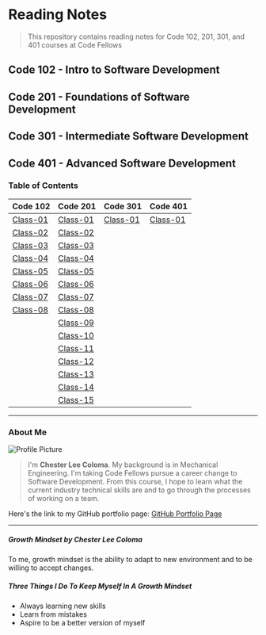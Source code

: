 # Reading Notes
> This repository contains reading notes for Code 102, 201, 301, and 401 courses at Code Fellows

## Code 102 - Intro to Software Development
## Code 201 - Foundations of Software Development
## Code 301 - Intermediate Software Development
## Code 401 - Advanced Software Development

### Table of Contents

| Code 102 | Code 201 | Code 301 | Code 401
| ----------- | ----------- | ----------- | ----------- | 
| [Class-01](./Code-102/class-01.md) | [Class-01](./Code-201/class-01.md) |  [Class-01]() |  [Class-01]() | 
| [Class-02](./Code-102/class-02.md) | [Class-02](./Code-201/class-02.md) |
| [Class-03](./Code-102/class-03.md) | [Class-03](./Code-201/class-03.md) |
| [Class-04](./Code-102/class-04.md) | [Class-04](./Code-201/class-04.md) |
| [Class-05](./Code-102/class-05.md) | [Class-05](./Code-201/class-05.md) |
| [Class-06](./Code-102/class-06.md) | [Class-06](./Code-201/class-06.md) |
| [Class-07](./Code-102/class-07.md) | [Class-07](./Code-201/class-07.md) |
| [Class-08](./Code-102/class-08.md) | [Class-08](./Code-201/class-08.md) |
| | [Class-09](./Code-201/class-09.md) |
| | [Class-10](./Code-201/class-10.md) |
| | [Class-11](./Code-201/class-11.md) |
| | [Class-12](./Code-201/class-12.md) |
| | [Class-13](./Code-201/class-13.md) |
| | [Class-14](./Code-201/class-14.md) |
| | [Class-15](./Code-201/class-15.md) |


---

### About Me
![Profile Picture](https://avatars.githubusercontent.com/u/104961833?s=400&u=842fa7c8bb9c0fbfcf956655c2b13dff928e128d&v=4)
> I'm **Chester Lee Coloma**. My background is in Mechanical Engineering. I'm taking Code Fellows pursue a career change to Software Development. From this course, I hope to learn what the current industry technical skills are and to go through the processes of working on a team.

Here's the link to my GitHub portfolio page:
[GitHub Portfolio Page](https://github.com/cleecoloma)

---

##### Growth Mindset by Chester Lee Coloma
To me, growth mindset is the ability to adapt to new environment and to be willing to accept changes.

##### Three Things I Do To Keep Myself In A Growth Mindset
* Always learning new skills
* Learn from mistakes
* Aspire to be a better version of myself
